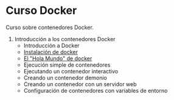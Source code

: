 # Curso Docker

Curso sobre contenedores Docker.

1. Introducción a los contenedores Docker
	* Introducción a Docker
	* [Instalación de docker](modulo1/instalacion.md)
	* [El "Hola Mundo" de docker](modulo1/holamundo.md)
	* Ejecución simple de contenedores
	* Ejecutando un contenedor interactivo
	* Creando un contenedor demonio
	* Creando un contenedor con un servidor web
	* Configuración de contenedores con variables de entorno

